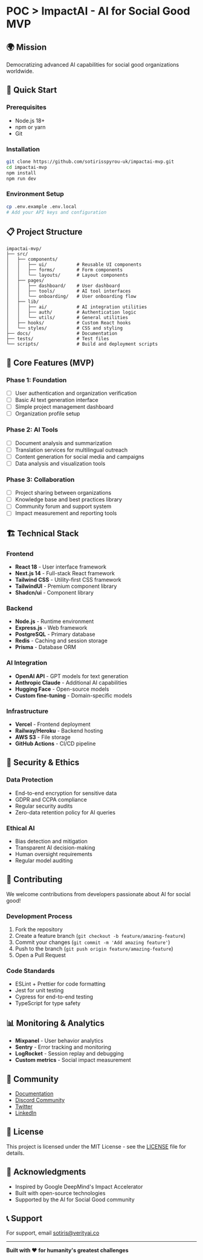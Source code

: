 # POC > ImpactAI - AI for Social Good MVP

## 🌍 Mission
Democratizing advanced AI capabilities for social good organizations worldwide.

## 🚀 Quick Start

### Prerequisites
- Node.js 18+
- npm or yarn
- Git

### Installation
```bash
git clone https://github.com/sotirisspyrou-uk/impactai-mvp.git
cd impactai-mvp
npm install
npm run dev
```

### Environment Setup
```bash
cp .env.example .env.local
# Add your API keys and configuration
```

## 📋 Project Structure

```
impactai-mvp/
├── src/
│   ├── components/
│   │   ├── ui/           # Reusable UI components
│   │   ├── forms/        # Form components
│   │   └── layouts/      # Layout components
│   ├── pages/
│   │   ├── dashboard/    # User dashboard
│   │   ├── tools/        # AI tool interfaces
│   │   └── onboarding/   # User onboarding flow
│   ├── lib/
│   │   ├── ai/           # AI integration utilities
│   │   ├── auth/         # Authentication logic
│   │   └── utils/        # General utilities
│   ├── hooks/            # Custom React hooks
│   └── styles/           # CSS and styling
├── docs/                 # Documentation
├── tests/                # Test files
└── scripts/              # Build and deployment scripts
```

## 🎯 Core Features (MVP)

### Phase 1: Foundation
- [ ] User authentication and organization verification
- [ ] Basic AI text generation interface
- [ ] Simple project management dashboard
- [ ] Organization profile setup

### Phase 2: AI Tools
- [ ] Document analysis and summarization
- [ ] Translation services for multilingual outreach
- [ ] Content generation for social media and campaigns
- [ ] Data analysis and visualization tools

### Phase 3: Collaboration
- [ ] Project sharing between organizations
- [ ] Knowledge base and best practices library
- [ ] Community forum and support system
- [ ] Impact measurement and reporting tools

## 🏗️ Technical Stack

### Frontend
- **React 18** - User interface framework
- **Next.js 14** - Full-stack React framework
- **Tailwind CSS** - Utility-first CSS framework
- **TailwindUI** - Premium component library
- **Shadcn/ui** - Component library

### Backend
- **Node.js** - Runtime environment
- **Express.js** - Web framework
- **PostgreSQL** - Primary database
- **Redis** - Caching and session storage
- **Prisma** - Database ORM

### AI Integration
- **OpenAI API** - GPT models for text generation
- **Anthropic Claude** - Additional AI capabilities
- **Hugging Face** - Open-source models
- **Custom fine-tuning** - Domain-specific models

### Infrastructure
- **Vercel** - Frontend deployment
- **Railway/Heroku** - Backend hosting
- **AWS S3** - File storage
- **GitHub Actions** - CI/CD pipeline

## 🔐 Security & Ethics

### Data Protection
- End-to-end encryption for sensitive data
- GDPR and CCPA compliance
- Regular security audits
- Zero-data retention policy for AI queries

### Ethical AI
- Bias detection and mitigation
- Transparent AI decision-making
- Human oversight requirements
- Regular model auditing

## 🤝 Contributing

We welcome contributions from developers passionate about AI for social good!

### Development Process
1. Fork the repository
2. Create a feature branch (`git checkout -b feature/amazing-feature`)
3. Commit your changes (`git commit -m 'Add amazing feature'`)
4. Push to the branch (`git push origin feature/amazing-feature`)
5. Open a Pull Request

### Code Standards
- ESLint + Prettier for code formatting
- Jest for unit testing
- Cypress for end-to-end testing
- TypeScript for type safety

## 📊 Monitoring & Analytics

- **Mixpanel** - User behavior analytics
- **Sentry** - Error tracking and monitoring
- **LogRocket** - Session replay and debugging
- **Custom metrics** - Social impact measurement

## 🌟 Community

- [Documentation](./docs/)
- [Discord Community](https://discord.gg/impactai) 
- [Twitter](https://twitter.com/impactai)
- [LinkedIn](https://linkedin.com/company/impactai)

## 📄 License

This project is licensed under the MIT License - see the [LICENSE](LICENSE) file for details.

## 🙏 Acknowledgments

- Inspired by Google DeepMind's Impact Accelerator
- Built with open-source technologies
- Supported by the AI for Social Good community

## 📞 Support

For support, email sotiris@verityai.co

---

**Built with ❤️ for humanity's greatest challenges**
